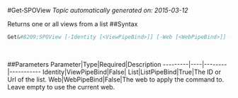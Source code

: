 #Get&#8209;SPOView
*Topic automatically generated on: 2015-03-12*

Returns one or all views from a list
##Syntax
```powershell
Get&#8209;SPOView [-Identity [<ViewPipeBind>]] [-Web [<WebPipeBind>]] -List [<ListPipeBind>]
```
&nbsp;

##Parameters
Parameter|Type|Required|Description
---------|----|--------|-----------
Identity|ViewPipeBind|False|
List|ListPipeBind|True|The ID or Url of the list.
Web|WebPipeBind|False|The web to apply the command to. Leave empty to use the current web.
